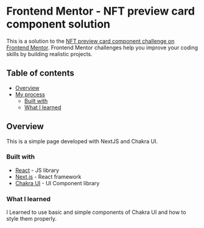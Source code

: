 # Frontend Mentor - NFT preview card component solution

This is a solution to the [NFT preview card component challenge on Frontend Mentor](https://www.frontendmentor.io/challenges/nft-preview-card-component-SbdUL_w0U). Frontend Mentor challenges help you improve your coding skills by building realistic projects.

## Table of contents

- [Overview](#overview)
- [My process](#my-process)
  - [Built with](#built-with)
  - [What I learned](#what-i-learned)

## Overview

This is a simple page developed with NextJS and Chakra UI.

### Built with

- [React](https://reactjs.org/) - JS library
- [Next.js](https://nextjs.org/) - React framework
- [Chakra UI](https://chakra-ui.com/) - UI Component library

### What I learned

I Learned to use basic and simple components of Chakra UI and how to style them properly.
